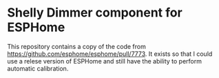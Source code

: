 # Shelly Dimmer component for ESPHome

This repository contains a copy of the code from https://github.com/esphome/esphome/pull/7773. It exists so that
I could use a relese version of ESPHome and still have the ability to perform automatic calibration.
